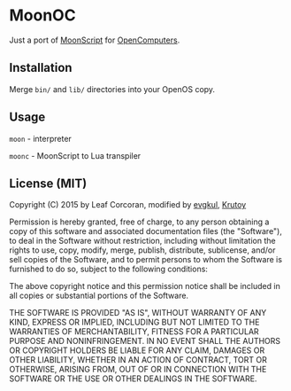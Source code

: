 # MoonOC
Just a port of [MoonScript](https://github.com/leafo/moonscript) for [OpenComputers](https://github.com/MightyPirates/OpenComputers).

## Installation
Merge `bin/` and `lib/` directories into your OpenOS copy.

## Usage
`moon` - interpreter

`moonc` - MoonScript to Lua transpiler

## License (MIT)

Copyright (C) 2015 by Leaf Corcoran, modified by [evgkul](https://github.com/evgkul), [Krutoy](https://github.com/Krutoy242)

Permission is hereby granted, free of charge, to any person obtaining a copy
of this software and associated documentation files (the "Software"), to deal
in the Software without restriction, including without limitation the rights
to use, copy, modify, merge, publish, distribute, sublicense, and/or sell
copies of the Software, and to permit persons to whom the Software is
furnished to do so, subject to the following conditions:

The above copyright notice and this permission notice shall be included in
all copies or substantial portions of the Software.

THE SOFTWARE IS PROVIDED "AS IS", WITHOUT WARRANTY OF ANY KIND, EXPRESS OR
IMPLIED, INCLUDING BUT NOT LIMITED TO THE WARRANTIES OF MERCHANTABILITY,
FITNESS FOR A PARTICULAR PURPOSE AND NONINFRINGEMENT. IN NO EVENT SHALL THE
AUTHORS OR COPYRIGHT HOLDERS BE LIABLE FOR ANY CLAIM, DAMAGES OR OTHER
LIABILITY, WHETHER IN AN ACTION OF CONTRACT, TORT OR OTHERWISE, ARISING FROM,
OUT OF OR IN CONNECTION WITH THE SOFTWARE OR THE USE OR OTHER DEALINGS IN
THE SOFTWARE.
